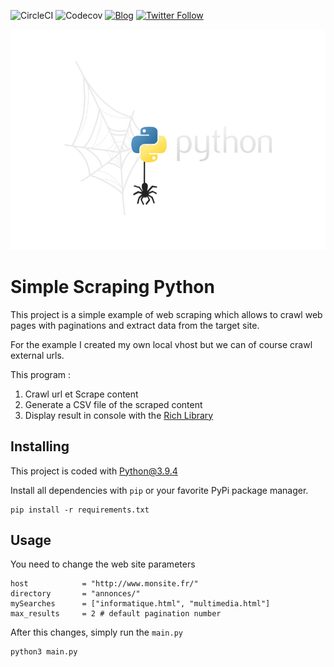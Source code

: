 ![CircleCI](https://img.shields.io/circleci/build/github/fonkyju/simple-scraping-python)
![Codecov](https://img.shields.io/codecov/c/github/fonkyju/simple-scraping-python)
[![Blog](https://img.shields.io/badge/blog-news-yellowgreen)](https://www.julienkrier.fr/articles)
[![Twitter Follow](https://img.shields.io/twitter/follow/julienkrier?style=social)](https://twitter.com/julienkrier)

![Logo](https://raw.githubusercontent.com/fonkyju/simple-scraping-python/master/.github/images/simple-scraping-python.jpg)

# Simple Scraping Python

This project is a simple example of web scraping which allows to crawl web pages with paginations and extract data from the target site.

For the example I created my own local vhost but we can of course crawl external urls.

This program :

1. Crawl url et Scrape content
2. Generate a CSV file of the scraped content
3. Display result in console with the [Rich Library](https://github.com/willmcgugan/rich)

## Installing

This project is coded with Python@3.9.4

Install all dependencies with `pip` or your favorite PyPi package manager.

```
pip install -r requirements.txt
```


## Usage

You need to change the web site parameters

```
host            = "http://www.monsite.fr/"
directory       = "annonces/"
mySearches      = ["informatique.html", "multimedia.html"]
max_results     = 2 # default pagination number
```


After this changes, simply run the `main.py`

```
python3 main.py
```
